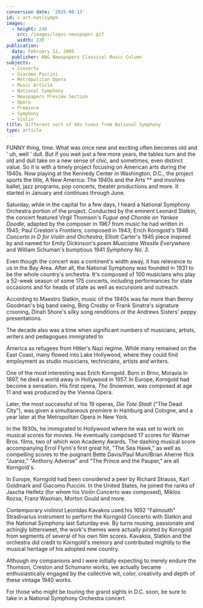 ```yaml
---
conversion date: '2025-08-13'
id: c-art-natlsymph
images:
  - height: 248
    src: /images/logos-newspaper.gif
    width: 220
publication:
  date: February 11, 2005
  publisher: ANG Newspapers Classical Music Column
subjects:
  - Concerto
  - Giacomo Puccini
  - Metropolitan Opera
  - Music Article
  - National Symphony
  - Newspapers Preview Section
  - Opera
  - Premiere
  - Symphony
  - Violin
title: Different sort of 40s tunes from National Symphony
type: article
---
```


FUNNY thing, time. What was once new and exciting often becomes old and ' uh, well ' dull. But if you wait just a few more years, the tables turn and the old and dull take on a new sense of chic, and sometimes, even distinct value.
So it is with a timely project focusing on American arts during the 1940s. Now playing at the Kennedy Center in Washington, D.C., the project sports the title, A New America: The 1940s and the Arts ** and involves ballet, jazz programs, pop concerts, theater productions and more. It started in January and continues through June.

Saturday, while in the capital for a few days, I heard a National Symphony Orchestra portion of the project. Conducted by the eminent Leonard Slatkin, the concert featured Virgil Thomson's *Fugue and Chorale on Yankee Doodle,* adapted by the composer in 1967 from music he had written in 1945; Paul Creston's *Frontiers,* composed in 1943; Erich Korngold's 1946 *Concerto in D for Violin and Orchestra*; Elliott Carter's 1945 piece inspired by and named for Emily Dickinson's poem *Musicians Wrestle Everywhere* and William Schuman's bumptious 1941 *Symphony No. 3*.

Even though the concert was a continent's width away, it has relevance to us in the Bay Area. After all, the National Symphony was founded in 1931 to be the whole country's orchestra. It's composed of 100 musicians who play a 52-week season of some 175 concerts, including performances for state occasions and for heads of state as well as excursions and outreach.

According to Maestro Slatkin, music of the 1940s was far more than Benny Goodman's big band swing, Bing Crosby or Frank Sinatra's signature crooning, Dinah Shore's silky song renditions or the Andrews Sisters' peppy presentations.

The decade also was a time when significant numbers of musicians, artists, writers and pedagogues immigrated to

America as refugees from Hitler's Nazi regime. While many remained on the East Coast, many flowed into Lake Hollywood, where they could find employment as studio musicians, technicians, artists and writers.

One of the most interesting was Erich Korngold. Born in Brno, Moravia in 1897, he died a world away in Hollywood in 1957. In Europe, Korngold had become a sensation. His first opera, *The Snowman*, was composed at age 11 and was produced by the Vienna Opera.

Later, the most successful of his 19 operas, *Die Tote Stadt* ("The Dead City"), was given a simultaneous premiere in Hamburg and Cologne, and a year later at the Metropolitan Opera in New York.

In the 1930s, he immigrated to Hollywood where he was set to work on musical scores for movies. He eventually composed 17 scores for Warner Bros. films, two of which won Academy Awards. The dashing musical score accompanying Errol Flynn's first great hit, "The Sea Hawk," as well as compelling scores to the poignant Bette Davis/Paul Muni/Brian Aherne flick "Juarez," "Anthony Adverse" and "The Prince and the Pauper," are all Korngold's.

In Europe, Korngold had been considered a peer by Richard Strauss, Karl Goldmark and Giacomo Puccini. In the United States, he joined the ranks of Jascha Heifetz (for whom his Violin Concerto was composed), Miklos Rozsa, Franz Waxman, Morton Gould and more.

Contemporary violinist Leonidas Kavakos used his 1692 "Falmouth" Stradivarius instrument to perform the Korngold Concerto with Slatkin and the National Symphony last Saturday eve. By turns rousing, passionate and achingly bittersweet, the work's themes were actually pirated by Korngold from segments of several of his own film scores. Kavakos, Slatkin and the orchestra did credit to Korngold's memory and contributed mightily to the musical heritage of his adopted new country.

Although my companions and I were initially expecting to merely endure the Thomson, Creston and Schumann works, we actually became enthusiastically engaged by the collective wit, color, creativity and depth of these vintage 1940 works.

For those who might be touring the grand sights in D.C. soon, be sure to take in a National Symphony Orchestra concert.



